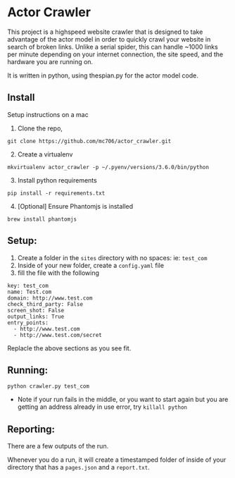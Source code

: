 # Actor Crawler
This project is a highspeed website crawler that is designed to take advantage of the actor model in order to quickly 
crawl your website in search of broken links. Unlike a serial spider, this can handle ~1000 links per minute depending
on your internet connection, the site speed, and the hardware you are running on.

It is written in python, using thespian.py for the actor model code.

## Install
Setup instructions on a mac

1. Clone the repo,
```
git clone https://github.com/mc706/actor_crawler.git
```
2. Create a virtualenv
```
mkvirtualenv actor_crawler -p ~/.pyenv/versions/3.6.0/bin/python
```
3. Install python requirements
```
pip install -r requirements.txt
```
4. [Optional] Ensure Phantomjs is installed
```
brew install phantomjs
```

## Setup:
1. Create a folder in the `sites` directory with no spaces: ie: `test_com`
2. Inside of your new folder, create a `config.yaml` file
3. fill the file with the following
```
key: test_com
name: Test.com
domain: http://www.test.com
check_third_party: False
screen_shot: False
output_links: True
entry_points:
  - http://www.test.com
  - http://www.test.com/secret
```

Replacle the above sections as you see fit.

## Running:

```
python crawler.py test_com
```

* Note if your run fails in the middle, or you want to start again but you are getting an address already in use error, try `killall python`

## Reporting:
There are a few outputs of the run.

Whenever you do a run, it will create a timestamped folder of inside of your directory that has a `pages.json` and a `report.txt`.